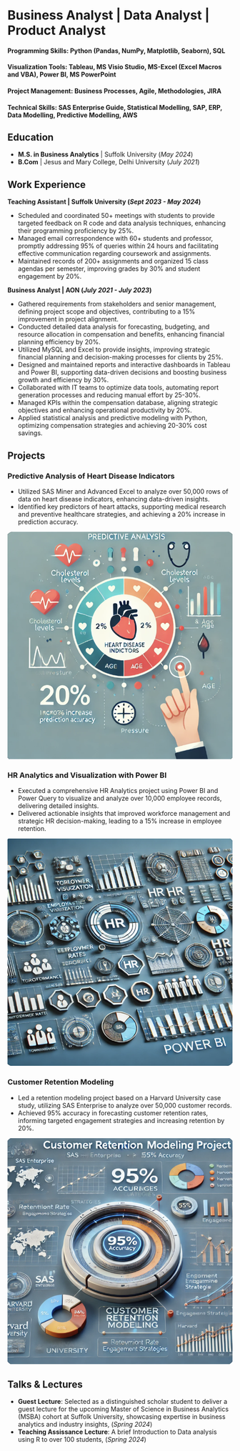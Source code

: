 # Business Analyst | Data Analyst | Product Analyst

#### Programming Skills: Python (Pandas, NumPy, Matplotlib, Seaborn), SQL
#### Visualization Tools: Tableau, MS Visio Studio, MS-Excel (Excel Macros and VBA), Power BI, MS PowerPoint
#### Project Management: Business Processes, Agile, Methodologies, JIRA
#### Technical Skills: SAS Enterprise Guide, Statistical Modelling, SAP, ERP, Data Modelling, Predictive Modelling, AWS

## Education							       		
- **M.S. in Business Analytics** | Suffolk University (_May 2024_) 			        		
- **B.Com** | Jesus and Mary College, Delhi University (_July 2021_)

## Work Experience
**Teaching Assistant | Suffolk University (_Sept 2023 - May 2024_)**
- Scheduled and coordinated 50+ meetings with students to provide targeted feedback on R code and data analysis techniques, enhancing their programming proficiency by 25%.
- Managed email correspondence with 60+ students and professor, promptly addressing 95% of queries within 24 hours and facilitating effective communication regarding coursework and assignments.
- Maintained records of 200+ assignments and organized 15 class agendas per semester, improving grades by 30% and student engagement by 20%.

**Business Analyst | AON (_July 2021 - July 2023_)**
- Gathered requirements from stakeholders and senior management, defining project scope and objectives, contributing to a 15% improvement in project alignment.
- Conducted detailed data analysis for forecasting, budgeting, and resource allocation in compensation and benefits, enhancing financial planning efficiency by 20%.
- Utilized MySQL and Excel to provide insights, improving strategic financial planning and decision-making processes for clients by 25%.
- Designed and maintained reports and interactive dashboards in Tableau and Power BI, supporting data-driven decisions and boosting business growth and efficiency by 30%.
- Collaborated with IT teams to optimize data tools, automating report generation processes and reducing manual effort by 25-30%.
- Managed KPIs within the compensation database, aligning strategic objectives and enhancing operational productivity by 20%.
- Applied statistical analysis and predictive modeling with Python, optimizing compensation strategies and achieving 20-30% cost savings.

## Projects
### Predictive Analysis of Heart Disease Indicators
- Utilized SAS Miner and Advanced Excel to analyze over 50,000 rows of data on heart disease indicators, enhancing data-driven insights.
- Identified key predictors of heart attacks, supporting medical research and preventive healthcare strategies, and achieving a 20% increase in prediction accuracy.

![Image 1](Images/HeartDisease.png)

### HR Analytics and Visualization with Power BI

- Executed a comprehensive HR Analytics project using Power BI and Power Query to visualize and analyze over 10,000 employee records, delivering detailed insights.
- Delivered actionable insights that improved workforce management and strategic HR decision-making, leading to a 15% increase in employee retention.

![Image 2](Images/HRAnalytics.png)

### Customer Retention Modeling

- Led a retention modeling project based on a Harvard University case study, utilizing SAS Enterprise to analyze over 50,000 customer records.
- Achieved 95% accuracy in forecasting customer retention rates, informing targeted engagement strategies and increasing retention by 20%.

![Image 3](Images/CRM.png)

## Talks & Lectures
- **Guest Lecture**: Selected as a distinguished scholar student to deliver a guest lecture for the upcoming Master of Science in Business Analytics (MSBA) cohort at Suffolk University, showcasing expertise in business analytics and industry insights, (_Spring 2024_)
- **Teaching Assissance Lecture**: A brief Introduction to Data analysis using R to over 100 students, (_Spring 2024_)
